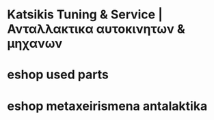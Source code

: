 #  Katsikis Tuning & Service | Ανταλλακτικα αυτοκινητων & μηχανων

# eshop used parts


# eshop metaxeirismena antalaktika
